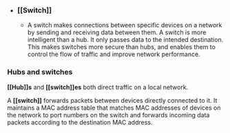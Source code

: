 - ### **[[Switch]]**
	- A switch makes connections between specific devices on a network by sending and receiving data between them. A switch is more intelligent than a hub. It only passes data to the intended destination. This makes switches more secure than hubs, and enables them to control the flow of traffic and improve network performance. 

### **Hubs and switches**

**[[Hub]]s** and **[[switch]]es** both direct traffic on a local network. 

A **[[switch]]** forwards packets between devices directly connected to it. It maintains a MAC address table that matches MAC addresses of devices on the network to port numbers on the switch and forwards incoming data packets according to the destination MAC address.